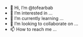 - 👋 Hi, I’m @tofearbab
- 👀 I’m interested in ...
- 🌱 I’m currently learning ...
- 💞️ I’m looking to collaborate on ...
- 📫 How to reach me ...

<!---
tofearbab/tofearbab is a ✨ special ✨ repository because its `README.md` (this file) appears on your GitHub profile.
You can click the Preview link to take a look at your changes.
--->
